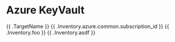 # Azure KeyVault

{{ .TargetName }}
{{ .Inventory.azure.common.subscription_id }}
{{ .Inventory.foo }}
{{ .Inventory.asdf }}

